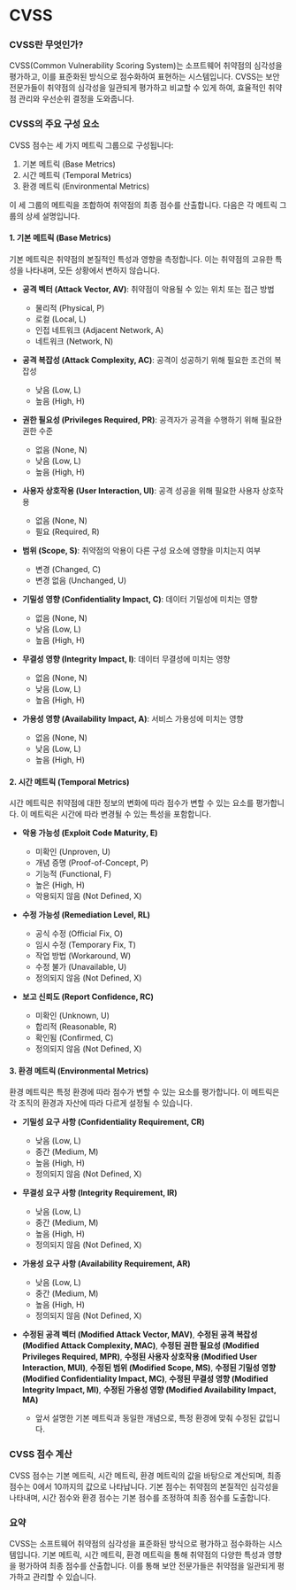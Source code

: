 # CVSS

### CVSS란 무엇인가?

CVSS(Common Vulnerability Scoring System)는 소프트웨어 취약점의 심각성을 평가하고, 이를 표준화된 방식으로 점수화하여 표현하는 시스템입니다. CVSS는 보안 전문가들이 취약점의 심각성을 일관되게 평가하고 비교할 수 있게 하여, 효율적인 취약점 관리와 우선순위 결정을 도와줍니다.

### CVSS의 주요 구성 요소

CVSS 점수는 세 가지 메트릭 그룹으로 구성됩니다:

1. 기본 메트릭 (Base Metrics)
2. 시간 메트릭 (Temporal Metrics)
3. 환경 메트릭 (Environmental Metrics)

이 세 그룹의 메트릭을 조합하여 취약점의 최종 점수를 산출합니다. 다음은 각 메트릭 그룹의 상세 설명입니다.

#### 1. 기본 메트릭 (Base Metrics)

기본 메트릭은 취약점의 본질적인 특성과 영향을 측정합니다. 이는 취약점의 고유한 특성을 나타내며, 모든 상황에서 변하지 않습니다.

- **공격 벡터 (Attack Vector, AV)**: 취약점이 악용될 수 있는 위치 또는 접근 방법
    - 물리적 (Physical, P)
    - 로컬 (Local, L)
    - 인접 네트워크 (Adjacent Network, A)
    - 네트워크 (Network, N)

- **공격 복잡성 (Attack Complexity, AC)**: 공격이 성공하기 위해 필요한 조건의 복잡성
    - 낮음 (Low, L)
    - 높음 (High, H)

- **권한 필요성 (Privileges Required, PR)**: 공격자가 공격을 수행하기 위해 필요한 권한 수준
    - 없음 (None, N)
    - 낮음 (Low, L)
    - 높음 (High, H)

- **사용자 상호작용 (User Interaction, UI)**: 공격 성공을 위해 필요한 사용자 상호작용
    - 없음 (None, N)
    - 필요 (Required, R)

- **범위 (Scope, S)**: 취약점의 악용이 다른 구성 요소에 영향을 미치는지 여부
    - 변경 (Changed, C)
    - 변경 없음 (Unchanged, U)

- **기밀성 영향 (Confidentiality Impact, C)**: 데이터 기밀성에 미치는 영향
    - 없음 (None, N)
    - 낮음 (Low, L)
    - 높음 (High, H)

- **무결성 영향 (Integrity Impact, I)**: 데이터 무결성에 미치는 영향
    - 없음 (None, N)
    - 낮음 (Low, L)
    - 높음 (High, H)

- **가용성 영향 (Availability Impact, A)**: 서비스 가용성에 미치는 영향
    - 없음 (None, N)
    - 낮음 (Low, L)
    - 높음 (High, H)

#### 2. 시간 메트릭 (Temporal Metrics)

시간 메트릭은 취약점에 대한 정보의 변화에 따라 점수가 변할 수 있는 요소를 평가합니다. 이 메트릭은 시간에 따라 변경될 수 있는 특성을 포함합니다.

- **악용 가능성 (Exploit Code Maturity, E)**
    - 미확인 (Unproven, U)
    - 개념 증명 (Proof-of-Concept, P)
    - 기능적 (Functional, F)
    - 높은 (High, H)
    - 악용되지 않음 (Not Defined, X)

- **수정 가능성 (Remediation Level, RL)**
    - 공식 수정 (Official Fix, O)
    - 임시 수정 (Temporary Fix, T)
    - 작업 방법 (Workaround, W)
    - 수정 불가 (Unavailable, U)
    - 정의되지 않음 (Not Defined, X)

- **보고 신뢰도 (Report Confidence, RC)**
    - 미확인 (Unknown, U)
    - 합리적 (Reasonable, R)
    - 확인됨 (Confirmed, C)
    - 정의되지 않음 (Not Defined, X)

#### 3. 환경 메트릭 (Environmental Metrics)

환경 메트릭은 특정 환경에 따라 점수가 변할 수 있는 요소를 평가합니다. 이 메트릭은 각 조직의 환경과 자산에 따라 다르게 설정될 수 있습니다.

- **기밀성 요구 사항 (Confidentiality Requirement, CR)**
    - 낮음 (Low, L)
    - 중간 (Medium, M)
    - 높음 (High, H)
    - 정의되지 않음 (Not Defined, X)

- **무결성 요구 사항 (Integrity Requirement, IR)**
    - 낮음 (Low, L)
    - 중간 (Medium, M)
    - 높음 (High, H)
    - 정의되지 않음 (Not Defined, X)

- **가용성 요구 사항 (Availability Requirement, AR)**
    - 낮음 (Low, L)
    - 중간 (Medium, M)
    - 높음 (High, H)
    - 정의되지 않음 (Not Defined, X)

- **수정된 공격 벡터 (Modified Attack Vector, MAV)**, **수정된 공격 복잡성 (Modified Attack Complexity, MAC)**, **수정된 권한 필요성 (Modified Privileges Required, MPR)**, **수정된 사용자 상호작용 (Modified User Interaction, MUI)**, **수정된 범위 (Modified Scope, MS)**, **수정된 기밀성 영향 (Modified Confidentiality Impact, MC)**, **수정된 무결성 영향 (Modified Integrity Impact, MI)**, **수정된 가용성 영향 (Modified Availability Impact, MA)**
  - 앞서 설명한 기본 메트릭과 동일한 개념으로, 특정 환경에 맞춰 수정된 값입니다.

### CVSS 점수 계산

CVSS 점수는 기본 메트릭, 시간 메트릭, 환경 메트릭의 값을 바탕으로 계산되며, 최종 점수는 0에서 10까지의 값으로 나타납니다. 기본 점수는 취약점의 본질적인 심각성을 나타내며, 시간 점수와 환경 점수는 기본 점수를 조정하여 최종 점수를 도출합니다.

### 요약

CVSS는 소프트웨어 취약점의 심각성을 표준화된 방식으로 평가하고 점수화하는 시스템입니다. 기본 메트릭, 시간 메트릭, 환경 메트릭을 통해 취약점의 다양한 특성과 영향을 평가하여 최종 점수를 산출합니다. 이를 통해 보안 전문가들은 취약점을 일관되게 평가하고 관리할 수 있습니다.